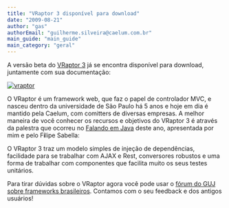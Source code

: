 ```yaml
---
title: "VRaptor 3 disponível para download"
date: "2009-08-21"
author: "gas"
authorEmail: "guilherme.silveira@caelum.com.br"
main_guide: "main_guide"
main_category: "geral"
---
```


A versão beta do [VRaptor 3](http://www.vraptor.com.br/) já se encontra disponível para download, juntamente com sua documentação:

[![vraptor](http://vraptor.caelum.com.br/images/marca.png)](http://www.vraptor.com.br/)

O VRaptor é um framework web, que faz o papel de controlador MVC, e nasceu dentro da universidade de São Paulo há 5 anos e hoje em dia é mantido pela Caelum, com comitters de diversas empresas. A melhor maneira de você conhecer os recursos e objetivos do VRaptor 3 é através da palestra que ocorreu no [Falando em Java](http://www.falandoemjava.com.br) deste ano, apresentada por mim e pelo F**i**lipe Sabella:

O VRaptor 3 traz um modelo simples de injeção de dependências, facilidade para se trabalhar com AJAX e Rest, conversores robustos e uma forma de trabalhar com componentes que facilita muito os seus testes unitários.

Para tirar dúvidas sobre o VRaptor agora você pode usar o [fórum do GUJ sobre frameworks brasileiros](http://guj.com.br/forums/show/23.java). Contamos com o seu feedback e dos antigos usuários!
